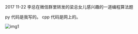 2017 11-22 李总在微信群里转发的梁总女儿感兴趣的一道编程算法题 

py 代码是我写的。
cpp 代码是网上的。

![img1](http://ooyi4zkat.bkt.clouddn.com/usco_problem_cows.jpg)


